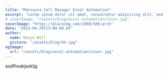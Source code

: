 ```yaml
---
title: "Matsuura Cell Manager Excel Automation"
excerpt: "Lorem ipsum dolor sit amet, consectetur adipiscing elit, sed do eiusmod tempor incididunt ut labore et dolore magna aliqua. Praesent elementum facilisis leo vel fringilla est ullamcorper eget. At imperdiet dui accumsan sit amet nulla facilities morbi tempus."
# coverImage: "/assets/blog/excel-automation/cover.jpg"
coverImage: "https://placeimg.com/1000/500/arch"
date: "2022-04-29T13:00:00.0Z"
author:
  name: Kevin Hill
  picture: "/assets/blog/kh.jpg"
ogImage:
  url: "/assets/blog/excel-automation/cover.jpg"
---
```


asdfhsakjaskljg
 